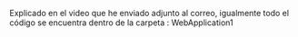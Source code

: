 Explicado en el video que he enviado adjunto al correo, igualmente todo el código se encuentra dentro de la carpeta : WebApplication1

